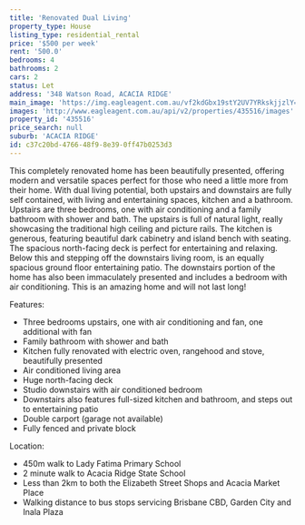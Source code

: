 ```yaml
---
title: 'Renovated Dual Living'
property_type: House
listing_type: residential_rental
price: '$500 per week'
rent: '500.0'
bedrooms: 4
bathrooms: 2
cars: 2
status: Let
address: '348 Watson Road, ACACIA RIDGE'
main_image: 'https://img.eagleagent.com.au/vf2kdGbx19stY2UV7YRkskjjzlY=/1280x854/smart/https://s3-us-west-2.amazonaws.com/eagleagent-orig/images/6825145/423494626-image-M.jpg'
images: 'http://www.eagleagent.com.au/api/v2/properties/435516/images'
property_id: '435516'
price_search: null
suburb: 'ACACIA RIDGE'
id: c37c20bd-4766-48f9-8e39-0ff47b0253d3
---
```

This completely renovated home has been beautifully presented, offering modern and versatile spaces perfect for those who need a little more from their home. With dual living potential, both upstairs and downstairs are fully self contained, with living and entertaining spaces, kitchen and a bathroom. Upstairs are three bedrooms, one with air conditioning and a family bathroom with shower and bath. The upstairs is full of natural light, really showcasing the traditional high ceiling and picture rails. The kitchen is generous, featuring beautiful dark cabinetry and island bench with seating. The spacious north-facing deck is perfect for entertaining and relaxing. Below this and stepping off the downstairs living room, is an equally spacious ground floor entertaining patio. The downstairs portion of the home has also been immaculately presented and includes a bedroom with air conditioning. This is an amazing home and will not last long!

Features:
*  Three bedrooms upstairs, one with air conditioning and fan, one additional with fan
*  Family bathroom with shower and bath
*  Kitchen fully renovated with electric oven, rangehood and stove, beautifully presented
*  Air conditioned living area
*  Huge north-facing deck
*  Studio downstairs with air conditioned bedroom
*  Downstairs also features full-sized kitchen and bathroom, and steps out to entertaining patio
*  Double carport (garage not available)
*  Fully fenced and private block

Location:
*  450m walk to Lady Fatima Primary School
*  2 minute walk to Acacia Ridge State School
*  Less than 2km to both the Elizabeth Street Shops and Acacia Market Place
*  Walking distance to bus stops servicing Brisbane CBD, Garden City and Inala Plaza